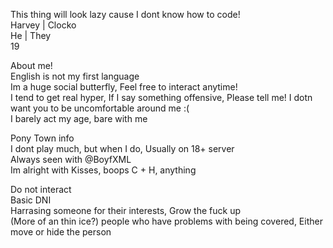 <p> 
This thing will look lazy cause I dont know how to code! <br>
Harvey | Clocko <br> 
He | They  <br>
19<br>

About me! <br> 
English is not my first language <br>
Im a huge social butterfly, Feel free to interact anytime!<br> 
I tend to get real hyper, If I say something offensive, Please tell me! I dotn want you to be uncomfortable around me :( <br> 
I barely act my age, bare with me<br>

Pony Town info <br>
I dont play much, but when I do, Usually on 18+ server <br>
Always seen with @BoyfXML <br>
Im alright with Kisses, boops C + H, anything

Do not interact <br>
Basic DNI <br>
Harrasing someone for their interests, Grow the fuck up <br> 
(More of an thin ice?) people who have problems with being covered, Either move or hide the person <br>
